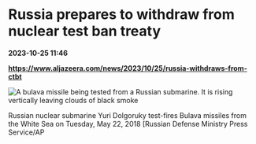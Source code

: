 # Russia prepares to withdraw from nuclear test ban treaty

**2023-10-25 11:46**

**https://www.aljazeera.com/news/2023/10/25/russia-withdraws-from-ctbt**

![A bulava missile being tested from a Russian submarine. It is rising vertically leaving clouds of black smoke](https://www.aljazeera.com/wp-content/uploads/2023/05/AP18148612320516-1684898310.jpg?resize=770%2C513&quality=80)

Russian nuclear submarine Yuri Dolgoruky test-fires Bulava missiles from the White Sea on Tuesday, May 22, 2018 \[Russian Defense Ministry Press Service/AP